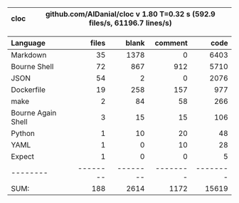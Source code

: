 
cloc|github.com/AlDanial/cloc v 1.80  T=0.32 s (592.9 files/s, 61196.7 lines/s)
--- | ---

Language|files|blank|comment|code
:-------|-------:|-------:|-------:|-------:
Markdown|35|1378|0|6403
Bourne Shell|72|867|912|5710
JSON|54|2|0|2076
Dockerfile|19|258|157|977
make|2|84|58|266
Bourne Again Shell|3|15|15|106
Python|1|10|20|48
YAML|1|0|10|28
Expect|1|0|0|5
--------|--------|--------|--------|--------
SUM:|188|2614|1172|15619
